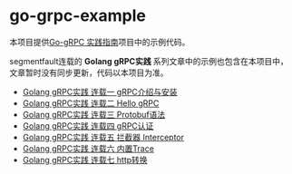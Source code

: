 # go-grpc-example
本项目提供[Go-gRPC 实践指南](https://go-grpc-practice-guide)项目中的示例代码。

segmentfault连载的 **Golang gRPC实践** 系列文章中的示例也包含在本项目中，文章暂时没有同步更新，代码以本项目为准。

* [Golang gRPC实践 连载一 gRPC介绍与安装](https://segmentfault.com/a/1190000007880647)
* [Golang gRPC实践 连载二 Hello gRPC](https://segmentfault.com/a/1190000007909829)
* [Golang gRPC实践 连载三 Protobuf语法](https://segmentfault.com/a/1190000007917576)
* [Golang gRPC实践 连载四 gRPC认证](https://segmentfault.com/a/1190000007933303)
* [Golang gRPC实践 连载五 拦截器 Interceptor](https://segmentfault.com/a/1190000007997759)
* [Golang gRPC实践 连载六 内置Trace](https://segmentfault.com/a/1190000008087436)  
* [Golang gRPC实践 连载七 http转换](https://segmentfault.com/a/1190000008106582)
